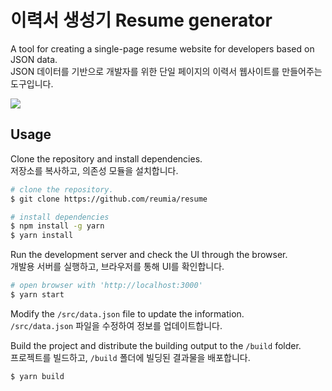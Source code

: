 # 이력서 생성기 Resume generator

A tool for creating a single-page resume website for developers based on JSON data.  
JSON 데이터를 기반으로 개발자를 위한 단일 페이지의 이력서 웹사이트를 만들어주는 도구입니다.

![](https://reumia.github.io/resume/example.png)

## Usage

Clone the repository and install dependencies.  
저장소를 복사하고, 의존성 모듈을 설치합니다.

```bash
# clone the repository.
$ git clone https://github.com/reumia/resume

# install dependencies
$ npm install -g yarn
$ yarn install
```

Run the development server and check the UI through the browser.  
개발용 서버를 실행하고, 브라우저를 통해 UI를 확인합니다.

```bash
# open browser with 'http://localhost:3000'
$ yarn start 
```

Modify the `/src/data.json` file to update the information.  
`/src/data.json` 파일을 수정하여 정보를 업데이트합니다.

Build the project and distribute the building output to the `/build` folder.  
프로젝트를 빌드하고, `/build` 폴더에 빌딩된 결과물을 배포합니다. 

```bash
$ yarn build
```
